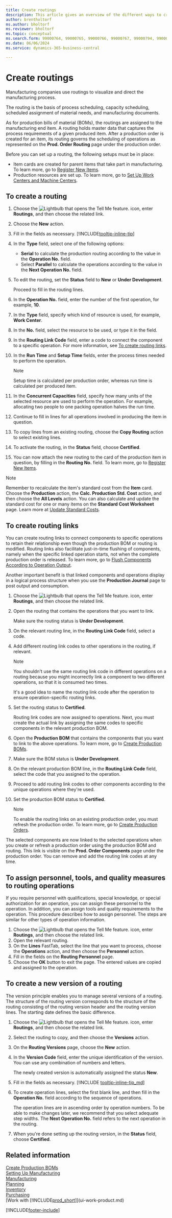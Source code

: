 ```yaml
---
title: Create routings
description: This article gives an overview of the different ways to create routings including prerequisites required and how to create routing links.
author: brentholtorf
ms.author: bholtorf
ms.reviewer: bholtorf
ms.topic: conceptual
ms.search.form: 99000764, 99000765, 99000766, 99000767, 99000794, 99000796, 99000798, 99000806, 99000808, 99000810, 99000817, 99000834, 99000835, 99000836, 99000837, 99000840, 99000841, 99000844, 99000845
ms.date: 06/06/2024
ms.service: dynamics-365-business-central

---
```

# Create routings

Manufacturing companies use routings to visualize and direct the manufacturing process.

The routing is the basis of process scheduling, capacity scheduling, scheduled assignment of material needs, and manufacturing documents.  

As for production bills of material (BOMs), the routings are assigned to the manufacturing end item. A routing holds master data that captures the process requirements of a given produced item. After a production order is created for an item, its routing governs the scheduling of operations as represented on the **Prod. Order Routing** page under the production order.  

Before you can set up a routing, the following setups must be in place:  

- Item cards are created for parent items that take part in manufacturing. To learn more, go to [Register New Items](inventory-how-register-new-items.md).
- Production resources are set up. To learn more, go to [Set Up Work Centers and Machine Centers](production-how-to-set-up-work-and-machine-centers.md).

## To create a routing

1. Choose the ![Lightbulb that opens the Tell Me feature.](media/ui-search/search_small.png "Tell me what you want to do") icon, enter **Routings**, and then choose the related link.  
2. Choose the **New** action.  
3. Fill in the fields as necessary. [!INCLUDE[tooltip-inline-tip](includes/tooltip-inline-tip_md.md)]
4. In the **Type** field, select one of the following options:
   - **Serial** to calculate the production routing according to the value in the **Operation No.** field.  
   - Select **Parallel** to calculate the operations according to the value in the **Next Operation No.** field.  
5. To edit the routing, set the **Status** field to **New** or **Under Development**.  

    Proceed to fill in the routing lines.
6. In the **Operation No.** field, enter the number of the first operation, for example,  **10**.  
7. In the **Type** field, specify which kind of resource is used, for example, **Work Center**.  
8. In the **No.** field, select the resource to be used, or type it in the field.  
9. In the **Routing Link Code** field, enter a code to connect the component to a specific operation. For more information, see [To create routing links](production-how-to-create-routings.md#to-create-routing-links).
10. In the **Run Time** and **Setup Time** fields, enter the process times needed to perform the operation.

     > [!NOTE]
     > Setup time is calculated per production order, whereas run time is calculated per produced item.  

11. In the **Concurrent Capacities** field, specify how many units of the selected resource are used to perform the operation. For example, allocating two people to one packing operation halves the run time.  
12. Continue to fill in lines for all operations involved in producing the item in question.  
13. To copy lines from an existing routing, choose the **Copy Routing** action to select existing lines.  
14. To activate the routing, in the **Status** field, choose **Certified**.  
15. You can now attach the new routing to the card of the production item in question, by filling in the **Routing No.** field. To learn more, go to [Register New Items](inventory-how-register-new-items.md).  

> [!NOTE]  
> Remember to recalculate the item's standard cost from the **Item** card. Choose the **Production** action, the **Calc. Production Std. Cost** action, and then choose the **All Levels** action.  You can also calculate and update the standard cost for one or many items on the **Standard Cost Worksheet** page. Learn more at [Update Standard Costs](finance-about-calculating-standard-cost.md#updating-standard-costs-with-standard-cost-worksheet).  


## To create routing links

You can create routing links to connect components to specific operations to retain their relationship even though the production BOM or routing is modified. Routing links also facilitate just-in-time flushing of components, namely when the specific linked operation starts, not when the complete production order is released. To learn more, go to [Flush Components According to Operation Output](production-how-to-flush-components-according-to-operation-output.md).  

Another important benefit is that linked components and operations display in a logical process structure when you use the **Production Journal** page to post output and consumption.  

1. Choose the ![Lightbulb that opens the Tell Me feature.](media/ui-search/search_small.png "Tell me what you want to do") icon, enter **Routings**, and then choose the related link.  
2. Open the routing that contains the operations that you want to link.  

    Make sure the routing status is **Under Development**.  

3. On the relevant routing line, in the **Routing Link Code** field, select a code.  
4. Add different routing link codes to other operations in the routing, if relevant.  

    > [!NOTE]  
    > You shouldn't use the same routing link code in different operations on a routing because you might incorrectly link a component to two different operations, so that it is consumed two times.  
    >
    > It's a good idea to name the routing link code after the operation to ensure operation-specific routing links.

5. Set the routing status to **Certified**.  

    Routing link codes are now assigned to operations. Next, you must create the actual link by assigning the same codes to specific components in the relevant production BOM.  

6. Open the **Production BOM** that contains the components that you want to link to the above operations. To learn more, go to [Create Production BOMs](production-how-to-create-production-boms.md).
7. Make sure the BOM status is **Under Development**.  
8. On the relevant production BOM line, in the **Routing Link Code** field, select the code that you assigned to the operation.  
9. Proceed to add routing link codes to other components according to the unique operations where they're used.  
10. Set the production BOM status to **Certified**.  

    > [!NOTE]  
    > To enable the routing links on an existing production order, you must refresh the production order. To learn more, go to [Create Production Orders](production-how-to-create-production-orders.md).  

The selected components are now linked to the selected operations when you create or refresh a production order using the production BOM and routing. This link is visible on the **Prod. Order Components** page under the production order. You can remove and add the routing link codes at any time.

## To assign personnel, tools, and quality measures to routing operations

If you require personnel with qualifications, special knowledge, or special authorization for an operation, you can assign these personnel to the operation. In addition, you can assign tools and quality requirements to the operation. This procedure describes how to assign personnel. The steps are similar for other types of operation information.

1. Choose the ![Lightbulb that opens the Tell Me feature.](media/ui-search/search_small.png "Tell me what you want to do") icon, enter **Routings**, and then choose the related link.  
2. Open the relevant routing.  
3. On the **Lines** FastTab, select the line that you want to process, choose the **Operations** action, and then choose the **Personnel** action.  
4. Fill in the fields on the **Routing Personnel** page.  
5. Choose the **OK** button to exit the page. The entered values are copied and assigned to the operation.  

## To create a new version of a routing

The version principle enables you to manage several versions of a routing. The structure of the routing version corresponds to the structure of the routing consisting of the routing version header and the routing version lines. The starting date defines the basic difference.  

1. Choose the ![Lightbulb that opens the Tell Me feature.](media/ui-search/search_small.png "Tell me what you want to do") icon, enter **Routings**, and then choose the related link.  
2. Select the routing to copy, and then choose the **Versions** action.  
3. On the **Routing Versions** page, choose the **New** action.
4. In the **Version Code** field, enter the unique identification of the version. You can use any combination of numbers and letters.  

    The newly created version is automatically assigned the status **New**.  
5. Fill in the fields as necessary. [!INCLUDE [tooltip-inline-tip_md](../archive/SetupAndAdministration/includes/tooltip-inline-tip_md.md)]
6. To create operation lines, select the first blank line, and then fill in the **Operation No.** field according to the sequence of operations.

    The operation lines are in ascending order by operation numbers. To be able to make changes later, we recommend that you select adequate step widths. The **Next Operation No.** field refers to the next operation in the routing.

7. When you're done setting up the routing version, in the **Status** field, choose **Certified**.

## Related information

[Create Production BOMs](production-how-to-create-production-boms.md)  
[Setting Up Manufacturing](production-configure-production-processes.md)  
[Manufacturing](production-manage-manufacturing.md)  
[Planning](production-planning.md)  
[Inventory](inventory-manage-inventory.md)  
[Purchasing](purchasing-manage-purchasing.md)  
[Work with [!INCLUDE[prod_short](includes/prod_short.md)]](ui-work-product.md)  


[!INCLUDE[footer-include](includes/footer-banner.md)]
